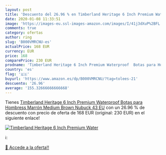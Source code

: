 ```yaml
---
layout: post
title: 'Descuento del 26.96 % en Timberland Heritage 6 Inch Premium Water'
date: 2020-01-08 11:33:51
image: 'https://images-eu.ssl-images-amazon.com/images/I/41j3dXuP%2BFL._SL200_.jpg'
comments: true
category: ofertas
author: ring
slug: 'B000VMRCNU-es'
actualPrice: 168 EUR
currency: EUR
price: 168
comparePrice: 230 EUR
prodname: 'Timberland Heritage 6 Inch Premium Waterproof  Botas para Hombress  Marrón  Medium Brown Nubuck   43 EU'
country: 'es'
flag: '🇪🇸'
buyurl: 'https://www.amazon.es/dp/B000VMRCNU/?tag=tolees-21'
descuento: '26.96'
average: '155.32666666666668'
---
```


Tienes [Timberland Heritage 6 Inch Premium Waterproof  Botas para Hombress  Marrón  Medium Brown Nubuck   43 EU](https://www.amazon.es/dp/B000VMRCNU/?tag=tolees-21) con un 26.96 % de descuento con precio de oferta de 168 EUR (original: 230 EUR) en el siguiente enlace!

[![Timberland Heritage 6 Inch Premium Water](https://images-eu.ssl-images-amazon.com/images/I/41j3dXuP%2BFL._SL200_.jpg)](https://www.amazon.es/dp/B000VMRCNU/?tag=tolees-21)

ℹ️:


[🛒 Accede a la oferta!!](https://www.amazon.es/dp/B000VMRCNU/?tag=tolees-21)
